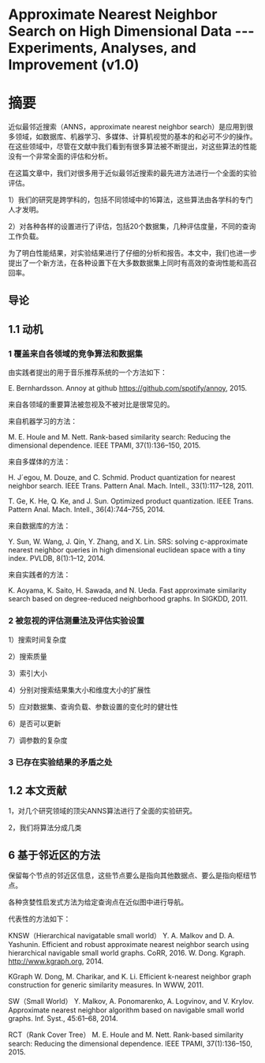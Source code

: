 # Approximate Nearest Neighbor Search on High Dimensional Data --- Experiments, Analyses, and Improvement (v1.0)

# 摘要

近似最邻近搜索（ANNS，approximate nearest neighbor search）是应用到很多领域，如数据库、机器学习、多媒体、计算机视觉的基本的和必可不少的操作。在这些领域中，尽管在文献中我们看到有很多算法被不断提出，对这些算法的性能没有一个非常全面的评估和分析。

在这篇文章中，我们对很多用于近似最邻近搜索的最先进方法进行一个全面的实验评估。

1）我们的研究是跨学科的，包括不同领域中的16算法，这些算法由各学科的专门人才发明。

2）对各种各样的设置进行了评估，包括20个数据集，几种评估度量，不同的查询工作负载。

为了明白性能结果，对实验结果进行了仔细的分析和报告。本文中，我们也进一步提出了一个新方法，在各种设置下在大多数数据集上同时有高效的查询性能和高召回率。

## 导论

## 1.1 动机

### 1 覆盖来自各领域的竞争算法和数据集

由实践者提出的用于音乐推荐系统的一个方法如下：

E. Bernhardsson. Annoy at github https://github.com/spotify/annoy, 2015.

来自各领域的重要算法被忽视及不被对比是很常见的。

来自机器学习的方法：

M. E. Houle and M. Nett. Rank-based similarity search: Reducing the dimensional dependence. IEEE TPAMI, 37(1):136–150, 2015.

来自多媒体的方法：

H. J´egou, M. Douze, and C. Schmid. Product quantization for nearest neighbor search. IEEE Trans. Pattern Anal. Mach. Intell., 33(1):117–128, 2011.

T. Ge, K. He, Q. Ke, and J. Sun. Optimized product quantization. IEEE Trans. Pattern Anal. Mach. Intell., 36(4):744–755, 2014.

来自数据库的方法：

Y. Sun, W. Wang, J. Qin, Y. Zhang, and X. Lin. SRS: solving c-approximate nearest neighbor queries in high dimensional euclidean space with a tiny index. PVLDB, 8(1):1–12, 2014.

来自实践者的方法：

K. Aoyama, K. Saito, H. Sawada, and N. Ueda. Fast approximate similarity search based on degree-reduced neighborhood graphs. In SIGKDD, 2011.

### 2 被忽视的评估测量法及评估实验设置

1）搜索时间复杂度

2）搜索质量

3）索引大小

4）分别对搜索结果集大小和维度大小的扩展性

5）应对数据集、查询负载、参数设置的变化时的健壮性

6）是否可以更新

7）调参数的复杂度

### 3 已存在实验结果的矛盾之处

## 1.2 本文贡献

1，对几个研究领域的顶尖ANNS算法进行了全面的实验研究。

2，我们将算法分成几类

## 6 基于邻近区的方法

保留每个节点的邻近区信息，这些节点要么是指向其他数据点、要么是指向枢纽节点。

各种贪婪性启发式方法为给定查询点在近似图中进行导航。

代表性的方法如下：

KNSW（Hierarchical navigatable small world）  Y. A. Malkov and D. A. Yashunin. Efficient and robust approximate nearest neighbor search using hierarchical navigable small world graphs. CoRR, 2016. W. Dong. Kgraph. http://www.kgraph.org, 2014.

KGraph  W. Dong, M. Charikar, and K. Li. Efficient k-nearest neighbor graph construction for generic similarity measures. In WWW, 2011.

SW（Small World）  Y. Malkov, A. Ponomarenko, A. Logvinov, and V. Krylov. Approximate nearest neighbor algorithm based on navigable small world graphs. Inf. Syst., 45:61–68, 2014.

RCT（Rank Cover Tree） M. E. Houle and M. Nett. Rank-based similarity search: Reducing the dimensional dependence. IEEE TPAMI, 37(1):136–150, 2015.
